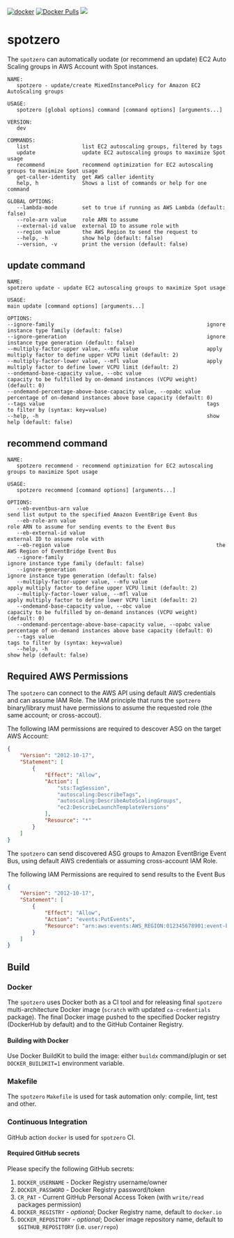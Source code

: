 [![docker](https://github.com/doitintl/spotzero/workflows/docker/badge.svg)](https://github.com/doitintl/spotzero/actions?query=workflow%3A"docker") [![Docker Pulls](https://img.shields.io/docker/pulls/doitintl/spotzero.svg?style=popout)](https://hub.docker.com/r/doitintl/spotzero) [![](https://images.microbadger.com/badges/image/doitintl/spotzero.svg)](https://microbadger.com/images/doitintl/spotzero "Get your own image badge on microbadger.com")

# spotzero

The `spotzero` can automatically uodate (or recommend an update) EC2 Auto Scaling groups in AWS Account with Spot instances.

```text
NAME:
   spotzero - update/create MixedInstancePolicy for Amazon EC2 AutoScaling groups

USAGE:
   spotzero [global options] command [command options] [arguments...]

VERSION:
   dev

COMMANDS:
   list                 list EC2 autoscaling groups, filtered by tags
   update               update EC2 autoscaling groups to maximize Spot usage
   recommend            recommend optimization for EC2 autoscaling groups to maximize Spot usage
   get-caller-identity  get AWS caller identity
   help, h              Shows a list of commands or help for one command

GLOBAL OPTIONS:
   --lambda-mode        set to true if running as AWS Lambda (default: false)
   --role-arn value     role ARN to assume
   --external-id value  external ID to assume role with
   --region value       the AWS Region to send the request to
   --help, -h           show help (default: false)
   --version, -v        print the version (default: false)
```
## update command

```text
NAME:
spotzero update - update EC2 autoscaling groups to maximize Spot usage

USAGE:
main update [command options] [arguments...]

OPTIONS:
--ignore-family                                                 ignore instance type family (default: false)
--ignore-generation                                             ignore instance type generation (default: false)
--multiply-factor-upper value, --mfu value                      apply multiply factor to define upper VCPU limit (default: 2)
--multiply-factor-lower value, --mfl value                      apply multiply factor to define lower VCPU limit (default: 2)
--ondemand-base-capacity value, --obc value                     capacity to be fulfilled by on-demand instances (VCPU weight) (default: 0)
--ondemand-percentage-above-base-capacity value, --opabc value  percentage of on-demand instances above base capacity (default: 0)
--tags value                                                    tags to filter by (syntax: key=value)
--help, -h                                                      show help (default: false)
```

## recommend command

```text
NAME:
   spotzero recommend - recommend optimization for EC2 autoscaling groups to maximize Spot usage

USAGE:
   spotzero recommend [command options] [arguments...]

OPTIONS:
   --eb-eventbus-arn value                                         send list output to the specified Amazon EventBrige Event Bus
   --eb-role-arn value                                             role ARN to assume for sending events to the Event Bus
   --eb-external-id value                                          external ID to assume role with
   --eb-region value                                               the AWS Region of EventBridge Event Bus
   --ignore-family                                                 ignore instance type family (default: false)
   --ignore-generation                                             ignore instance type generation (default: false)
   --multiply-factor-upper value, --mfu value                      apply multiply factor to define upper VCPU limit (default: 2)
   --multiply-factor-lower value, --mfl value                      apply multiply factor to define lower VCPU limit (default: 2)
   --ondemand-base-capacity value, --obc value                     capacity to be fulfilled by on-demand instances (VCPU weight) (default: 0)
   --ondemand-percentage-above-base-capacity value, --opabc value  percentage of on-demand instances above base capacity (default: 0)
   --tags value                                                    tags to filter by (syntax: key=value)
   --help, -h                                                      show help (default: false)
```

## Required AWS Permissions

The `spotzero` can connect to the AWS API using default AWS credentials and can assume IAM Role. The IAM principle that runs the `spotzero` binary/library must have permissions to assume the requested role (the same account; or cross-accout). 

The following IAM permissions are required to descover ASG on the target AWS Account:

```json
{
    "Version": "2012-10-17",
    "Statement": [
        {
            "Effect": "Allow",
            "Action": [
                "sts:TagSession",
                "autoscaling:DescribeTags",
                "autoscaling:DescribeAutoScalingGroups",
                "ec2:DescribeLaunchTemplateVersions"
            ],
            "Resource": "*"
        }
    ]
}
```

The `spotzero` can send discovered ASG groups to Amazon EventBrige Event Bus, using default AWS credentials or assuming cross-account IAM Role. 

The following IAM Permissions are required to send results to the Event Bus
 
```json
{
    "Version": "2012-10-17",
    "Statement": [
        {
            "Effect": "Allow",
            "Action": "events:PutEvents",
            "Resource": "arn:aws:events:AWS_REGION:012345678901:event-bus/EVENT_BUS_NAME"
        }
    ]
}
```

## Build

### Docker

The `spotzero` uses Docker both as a CI tool and for releasing final `spotzero` multi-architecture Docker image (`scratch` with updated `ca-credentials` package). The final Docker image pushed to the specified Docker registry (DockerHub by default) and to the GitHub Container Registry.

#### Building with Docker

Use Docker BuildKit to build the image: either `buildx` command/plugin or set `DOCKER_BUILDKIT=1` environment variable.

### Makefile

The `spotzero` `Makefile` is used for task automation only: compile, lint, test and other.

### Continuous Integration

GitHub action `docker` is used for `spotzero` CI.

#### Required GitHub secrets

Please specify the following GitHub secrets:

1. `DOCKER_USERNAME` - Docker Registry username/owner
1. `DOCKER_PASSWORD` - Docker Registry password/token
1. `CR_PAT` - Current GitHub Personal Access Token (with `write/read` packages permission)
1. `DOCKER_REGISTRY` - _optional_; Docker Registry name, default to `docker.io`
1. `DOCKER_REPOSITORY` - _optional_; Docker image repository name, default to `$GITHUB_REPOSITORY` (i.e. `user/repo`)
